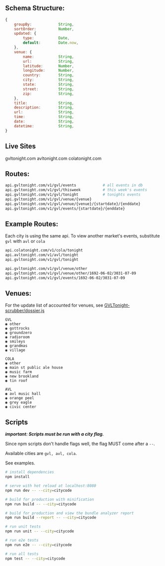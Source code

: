 ## Schema Structure:
``` javascript
{
    groupBy:            String,
    sortOrder:          Number,
    updated: {
        type:           Date,
        default:        Date.now,
    },
    venue: {
        name:           String,
        url:            String,
        latitude:       Number,
        longitude:      Number,
        country:        String,
        city:           String,
        state:          String,
        street:         String,
        zip:            String,
    },
    title:              String,
    description:        String,
    url:                String,
    time:               String,
    date:               String,
    datetime:           String,
}
```

## Live Sites
gvltonight.com
avltonight.com
colatonight.com


## Routes:
``` bash
api.gvltonight.com/v1/gvl/events            # all events in db
api.gvltonight.com/v1/gvl/thisweek          # this week's events
api.gvltonight.com/v1/gvl/tonight           # tonights events
api.gvltonight.com/v1/gvl/venue/{venue}
api.gvltonight.com/v1/gvl/venue/{venue}/{startdate}/{enddate}
api.gvltonight.com/v1/gvl/events/{startdate}/{enddate}
```

## Example Routes:
Each city is using the same api. To view another market's events, substitute `gvl` with `avl` or `cola`
``` bash
api.colatonight.com/v1/cola/tonight
api.avltonight.com/v1/avl/tonight
api.gvltonight.com/v1/gvl/tonight

api.gvltonight.com/v1/gvl/venue/other
api.gvltonight.com/v1/gvl/venue/other/1692-06-02/3031-07-09
api.gvltonight.com/v1/gvl/events/1692-06-02/3031-07-09
```

## Venues:
For the update list of accounted for venues, see [GVLTonight-scrubber/dossier.js](https://github.com/GVLTonight/GVLTonight-scrubber/blob/master/dossier.js)
```
GVL
◉ other
◉ gottrocks
◉ groundzero
◉ radioroom
◉ smileys
◉ grandmas
◉ village

COLA
◉ other
◉ main st public ale house
◉ music farm
◉ new brookland
◉ tin roof

AVL
◉ avl music hall
◉ orange peel
◉ grey eagle
◉ civic center
```

## Scripts

***important: Scripts must be run with a city flag.***

Since npm scripts don't handle flags well, the flag MUST come after a ` -- `.

Available cities are `gvl, avl, cola`.

See examples.
``` bash
# install dependencies
npm install

# serve with hot reload at localhost:8080
npm run dev -- --city=citycode

# build for production with minification
npm run build -- --city=citycode

# build for production and view the bundle analyzer report
npm run build --report -- --city=citycode

# run unit tests
npm run unit -- --city=citycode

# run e2e tests
npm run e2e -- --city=citycode

# run all tests
npm test -- --city=citycode
```
